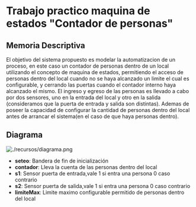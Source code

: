 # Trabajo practico maquina de estados "Contador de personas"

## Memoria Descriptiva 

El objetivo del sistema propuesto es modelar la automatizacion de un proceso, en este caso un contador de personas dentro de un local utilizando el concepto de maquina de estados, permitiendo el acceso de personas dentro del local cuando no se haya alcanzado un limite el cual es configurable, y cerrando las puertas cuando el contador interno haya alcanzado el mismo. El ingreso y egreso de las personas es llevado a cabo por dos sensores, uno en la entrada del local y otro en la salida (consideramos que la puerta de entrada y salida son distintas).
Ademas de poseer la capacidad de configurar la cantidad de personas dentro del local antes de arrancar el sistema(en el caso de que haya personas dentro).

## Diagrama

![./recursos/diagrama.png](https://github.com/pacugliari/TrabajoPracticoMaquinaDeEstados_ContadorDePersonas/blob/master/recursos/diagrama.png)

 - __seteo__: Bandera de fin de inicialización
 - __contador__: Lleva la cuenta de las personas dentro del local
 - __s1__: Sensor puerta de entrada,vale 1 si entra una persona 0 caso contrario
 - __s2__: Sensor puerta de salida,vale 1 si entra una persona 0 caso contrario
 - __limiteMax__: Limite maximo configurable permitido de personas dentro del local
